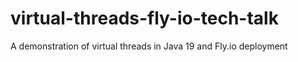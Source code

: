 # virtual-threads-fly-io-tech-talk
A demonstration of virtual threads in Java 19 and Fly.io deployment
